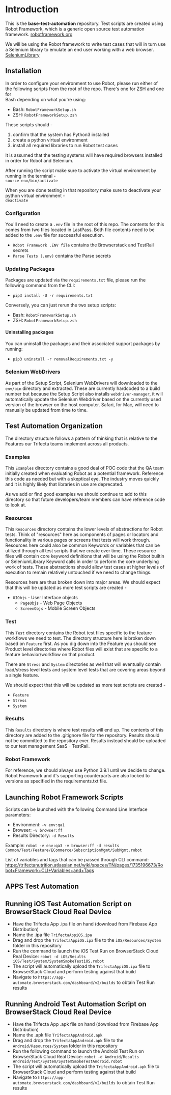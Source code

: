 # Introduction
This is the **base-test-automation** repository. Test scripts are created using Robot Framework, which is a generic open 
source test automation framework. 
[robotframework.org](https://robotframework.org/)

We will be using the Robot framework to write test cases that will in turn use a Selenium library to emulate an end user
working with a web browser.  
[SeleniumLibrary](https://robotframework.org/SeleniumLibrary/SeleniumLibrary.html)

## Installation
In order to configure your environment to use Robot, please run either of the following scripts from the root of the repo.  There's one for ZSH and one for  
Bash depending on what you're using:  
- Bash: `RobotFrameworkSetup.sh`
- ZSH:  `RobotFrameworkSetup.zsh`

These scripts should - 
1. confirm that the system has Python3 installed
2. create a python virtual environment
3. install all required libraries to run Robot test cases

It is assumed that the testing systems will have required browsers installed in order for Robot and Selenium.

After running the script make sure to activate the virtual environment by running in the terminal -  
`source env/bin/activate`

When you are done testing in that repository make sure to deactivate your python virtual environment -  
`deactivate`

### Configuration
You'll need to create a `.env` file in the root of this repo.  The contents for 
this comes from two files located in LastPass.  Both file contents need to be
added to the `.env` file for successful execution.
- `Robot Framework .ENV file` contains the Browserstack and TestRail secrets
- `Parse Tests (.env)` contains the Parse secrets

### Updating Packages
Packages are updated via the `requirements.txt` file, please run the following command from the CLI:

- `pip3 install -U -r requirements.txt`

Conversely, you can just rerun the two setup scripts: 
- Bash: `RobotFrameworkSetup.sh`
- ZSH:  `RobotFrameworkSetup.zsh`

#### Uninstalling packages
You can uninstall the packages and their associated support packages by running:
- `pip3 uninstall -r removalRequirements.txt -y`

### Selenium WebDrivers
As part of the Setup Script, Selenium WebDrivers will downloaded to the 
`env/bin` directory and extracted.  These are currently hardcoded to a build 
number but because the Setup Script also installs `webdriver-manager`, it will 
automatically update the Selenium Webdriver based on the currently used version 
of the browser on the host computer.  Safari, for Mac, will need to manually be 
updated from time to time.

## Test Automation Organization
The directory structure follows a pattern of thinking that is relative to the Features our Trifecta teams implement
across all products.

### Examples
This `Examples` directory contains a good deal of POC code that the QA team initially created when evaluating Robot as a 
potential framework. Reference this code as needed but with a skeptical eye. The industry moves quickly and it is highly
likely that libraries in use are deprecated.

As we add or find good examples we should continue to add to this directory so that future developers/team members can 
have reference code to look at.

### Resources
This `Resources` directory contains the lower levels of abstractions for Robot tests. Think of "resources" here as components
of pages or locators and functionality in various pages or screens that tests will work through. Resources here could also 
be common Keywords or variables that can be utilized through all test scripts that we create over time. These resource files
will contain core keyword definitions that will be using the Robot builtin or SeleniumLibrary Keyword calls in order to
perform the core underlying work of tests. These abstractions should allow test cases at higher levels of execution to remain 
relatively untouched if we need to change things.

Resources here are thus broken down into major areas. We should expect that this will be updated as more test scripts are
created -
- `UIObjs` - User Interface objects
	- `PageObjs` - Web Page Objects
	- `ScreenObjs` - Mobile Screen Objects
### Test
This `Test` directory contains the Robot test files specific to the feature workflows we need to test. The directory
structure here is broken down based on `Feature` first. As you dig down into the Feature you should see Product level
directories where Robot files will exist that are specific to a feature behavior/workflow on that product.

There are `Stress` and `System` directories as well that will eventually contain load/stress level tests and system 
level tests that are covering areas beyond a single feature.

We should expect that this will be updated as more test scripts are created -
- `Feature`
- `Stress`
- `System`

### Results
This `Results` directory is where test results will end up. The contents of this directory are added to the 
.gitignore file for the repository. Results should not be committed to the repository ever. Results instead
should be uploaded to our test management SaaS - TestRail.

### Robot Framework
For reference, we should always use Python 3.9.1 until we decide to change.  Robot Framework and it's supporting 
counterparts are also locked to versions as specified in the requirements.txt file.  

## Launching Robot Framework Scripts
Scripts can be launched with the following Command Line Interface parameters:
- Environment: `-v env:qa1`
- Browser: `-v browser:ff`
- Results Directory: `-d Results`

Example: 
`robot -v env:qa3 -v browser:ff -d results Common/Test/Feature/ECommerce/SubscriptionMgmt/SubMgmt.robot`

List of variables and tags that can be passed through CLI command:
https://trifectanutrition.atlassian.net/wiki/spaces/TN/pages/1735196673/Robot+Framework+CLI+Variables+and+Tags

## APPS Test Automation

## Running iOS Test Automation Script on BrowserStack Cloud Real Device
- Have the Trifecta App .ipa file on hand (download from Firebase App Distribution)
- Name the .ipa file `TrifectaAppiOS.ipa`
- Drag and drop the `TrifectaAppiOS.ipa` file to the `iOS/Resources/System` folder in this repository
- Run the command to launch the iOS Test Run on BrowserStack Cloud Real Device:
`robot -d iOS/Results iOS/Test/System/SystemSmokeTestiOS.robot`
- The script will automatically upload the `TrifectaAppiOS.ipa` file to BrowserStack Cloud and perform testing against that build
- Navigate to `https://app-automate.browserstack.com/dashboard/v2/builds` to obtain Test Run results

## Running Android Test Automation Script on BrowserStack Cloud Real Device
- Have the Trifecta App .apk file on hand (download from Firebase App Distribution)
- Name the .apk file `TrifectaAppAndroid.apk`
- Drag and drop the `TrifectaAppAndroid.apk` file to the `Android/Resources/System` folder in this repository
- Run the following command to launch the Android Test Run on BrowserStack Cloud Real Device:
`robot -d Android/Results Android/Test/System/SystemSmokeTestAndroid.robot`
- The script will automatically upload the `TrifectaAppAndroid.apk` file to BrowserStack Cloud and perform testing against that build
- Navigate to `https://app-automate.browserstack.com/dashboard/v2/builds` to obtain Test Run results
